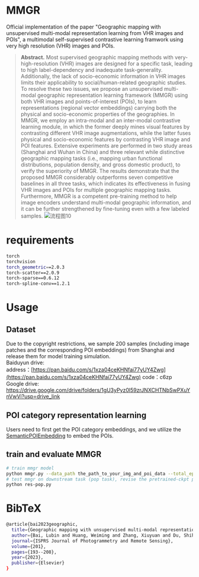 # MMGR
Official implementation of the paper "Geographic mapping with unsupervised multi-modal representation learning from VHR images and POIs", a multimodal self-supervised contrastive learning framwork using very high resolution (VHR) images and POIs. 
> **Abstract.**
> Most supervised geographic mapping methods with very-high-resolution (VHR) images are designed for a specific task, leading to high label-dependency and inadequate task-generality. Additionally, the lack of socio-economic information in VHR images limits their applicability to social/human-related geographic studies. To resolve these two issues, we propose an unsupervised multi-modal geographic representation learning framework (MMGR) using both VHR images and points-of-interest (POIs), to learn representations (regional vector embeddings) carrying both the physical and socio-economic properties of the geographies. In MMGR, we employ an intra-modal and an inter-modal contrastive learning module, in which the former deeply mines visual features by contrasting different VHR image augmentations, while the latter fuses physical and socio-economic features by contrasting VHR image and POI features. Extensive experiments are performed in two study areas (Shanghai and Wuhan in China) and three relevant while distinctive geographic mapping tasks (i.e., mapping urban functional distributions, population density, and gross domestic product), to verify the superiority of MMGR. The results demonstrate that the proposed MMGR considerably outperforms seven competitive baselines in all three tasks, which indicates its effectiveness in fusing VHR images and POIs for multiple geographic mapping tasks. Furthermore, MMGR is a competent pre-training method to help image encoders understand multi-modal geographic information, and it can be further strengthened by fine-tuning even with a few labeled samples.
> ![流程图10](https://github.com/bailubin/MMGR/assets/29422469/1b643f36-1fca-48ff-b229-5c05d105b0d1)
# requirements
```bash
torch
torchvision
torch_geometric==2.0.3
torch-scatter==2.0.9
torch-sparse==0.6.12
torch-spline-conv==1.2.1
```
# Usage
## Dataset 
Due to the copyright restrictions, we sample 200 samples (including image patches and the corresponding POI embeddings) from Shanghai and release them for model training simulation.  
Baiduyun drive:  
address：[https://pan.baidu.com/s/1xza04ceKHNfai77yUY4Zwg](https://pan.baidu.com/s/1xza04ceKHNfai77yUY4Zwg) 
code：c6zp  
Google drive:  
https://drive.google.com/drive/folders/1gU3yPyz0l59zrJNXCHTNbSwPXuYnVwVi?usp=drive_link  

## POI category representation learning
Users need to first get the POI category embeddings, and we utilize the [SemanticPOIEmbedding](https://github.com/RightBank/Semantics-preserved-POI-embedding) to embed the POIs.
## train and evaluate MMGR
```bash
# train mmgr model
python mmgr.py --data_path the_path_to_your_img_and_poi_data --total_epoch 120 --model_path the_path_to_save_model --train_record train_record_name
# test mmgr on downstream task (pop task), revise the pretrained-ckpt path in the python file in the first step
python res-pop.py
```
# BibTeX
```bash
@article{bai2023geographic,
  title={Geographic mapping with unsupervised multi-modal representation learning from VHR images and POIs},
  author={Bai, Lubin and Huang, Weiming and Zhang, Xiuyuan and Du, Shihong and Cong, Gao and Wang, Haoyu and Liu, Bo},
  journal={ISPRS Journal of Photogrammetry and Remote Sensing},
  volume={201},
  pages={193--208},
  year={2023},
  publisher={Elsevier}
}
```
